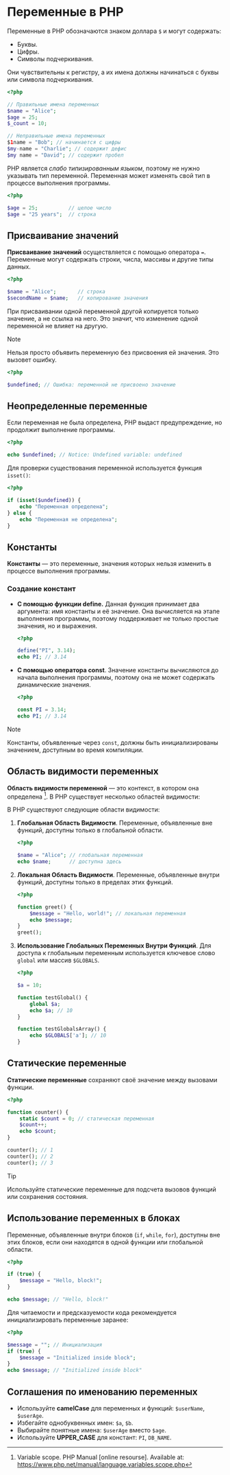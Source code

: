 # Переменные в PHP

Переменные в PHP обозначаются знаком доллара `$` и могут содержать:

- Буквы.
- Цифры.
- Символы подчеркивания.

Они чувствительны к регистру, а их имена должны начинаться с буквы или символа подчеркивания.

```php
<?php

// Правильные имена переменных
$name = "Alice";
$age = 25;
$_count = 10;

// Неправильные имена переменных
$1name = "Bob"; // начинается с цифры
$my-name = "Charlie"; // содержит дефис
$my name = "David"; // содержит пробел
```

PHP является _слабо типизированным языком_, поэтому не нужно указывать тип переменной. Переменная может изменять свой тип в процессе выполнения программы.

```php
<?php

$age = 25;          // целое число
$age = "25 years";  // строка
```

## Присваивание значений

**Присваивание значений** осуществляется с помощью оператора `=`. Переменные могут содержать строки, числа, массивы и другие типы данных.

```php
<?php

$name = "Alice";       // строка
$secondName = $name;   // копирование значения
```

При присваивании одной переменной другой копируется только значение, а не ссылка на него. Это значит, что изменение одной переменной не влияет на другую.

> [!NOTE]  
> Нельзя просто объявить переменную без присвоения ей значения. Это вызовет ошибку.

```php
<?php

$undefined; // Ошибка: переменной не присвоено значение
```

## Неопределенные переменные

Если переменная не была определена, PHP выдаст предупреждение, но продолжит выполнение программы.

```php
<?php

echo $undefined; // Notice: Undefined variable: undefined
```

Для проверки существования переменной используется функция `isset()`:

```php
<?php

if (isset($undefined)) {
    echo "Переменная определена";
} else {
    echo "Переменная не определена";
}
```

## Константы

**Константы** — это переменные, значения которых нельзя изменить в процессе выполнения программы.

### Создание констант

- **С помощью функции define.** Данная функция принимает два аргумента: имя константы и её значение. Она вычисляется на этапе выполнения программы, поэтому поддерживает не только простые значения, но и выражения.

  ```php
  <?php

  define("PI", 3.14);
  echo PI; // 3.14
  ```

- **С помощью оператора const**. Значение константы вычисляются до начала выполнения программы, поэтому она не может содержать динамические значения.

  ```php
  <?php

  const PI = 3.14;
  echo PI; // 3.14
  ```

> [!NOTE]  
> Константы, объявленные через `const`, должны быть инициализированы значением, доступным во время компиляции.

## Область видимости переменных

**Область видимости переменной** — это контекст, в котором она определена [^1]. В PHP существует несколько областей видимости:

В PHP существуют следующие области видимости:

1. **Глобальная Область Видимости**. Переменные, объявленные вне функций, доступны только в глобальной области.

   ```php
   <?php

   $name = "Alice"; // глобальная переменная
   echo $name;      // доступна здесь
   ```

2. **Локальная Область Видимости**. Переменные, объявленные внутри функций, доступны только в пределах этих функций.

   ```php
   <?php

   function greet() {
       $message = "Hello, world!"; // локальная переменная
       echo $message;
   }
   greet();
   ```

3. **Использование Глобальных Переменных Внутри Функций**. Для доступа к глобальным переменным используется ключевое слово `global` или массив `$GLOBALS`.

   ```php
   <?php

   $a = 10;

   function testGlobal() {
       global $a;
       echo $a; // 10
   }

   function testGlobalsArray() {
       echo $GLOBALS['a']; // 10
   }
   ```

## Статические переменные

**Статические переменные** сохраняют своё значение между вызовами функции.

```php
<?php

function counter() {
    static $count = 0; // статическая переменная
    $count++;
    echo $count;
}

counter(); // 1
counter(); // 2
counter(); // 3
```

> [!TIP]  
> Используйте статические переменные для подсчета вызовов функций или сохранения состояния.

## Использование переменных в блоках

Переменные, объявленные внутри блоков (`if`, `while`, `for`), доступны вне этих блоков, если они находятся в одной функции или глобальной области.

```php
<?php

if (true) {
    $message = "Hello, block!";
}

echo $message; // "Hello, block!"
```

Для читаемости и предсказуемости кода рекомендуется инициализировать переменные заранее:

```php
<?php

$message = ""; // Инициализация
if (true) {
    $message = "Initialized inside block";
}
echo $message; // "Initialized inside block"
```

## Соглашения по именованию переменных

- Используйте **camelCase** для переменных и функций: `$userName`, `$userAge`.
- Избегайте однобуквенных имен: `$a`, `$b`.
- Выбирайте понятные имена: `$userAge` вместо `$age`.
- Используйте **UPPER_CASE** для констант: `PI`, `DB_NAME`.

[^1]: Variable scope. PHP Manual [online resourse]. Available at: https://www.php.net/manual/language.variables.scope.php
